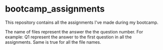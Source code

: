 # bootcamp_assignments
This repository contains all the assignments I've made during my bootcamp.

The name of files represent the answer the the question number. For example: Q1 represent the answer to the first question in all the assignments. Same is true for all the file names.
